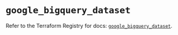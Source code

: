 # `google_bigquery_dataset`

Refer to the Terraform Registry for docs: [`google_bigquery_dataset`](https://registry.terraform.io/providers/hashicorp/google/5.26.0/docs/resources/bigquery_dataset).
